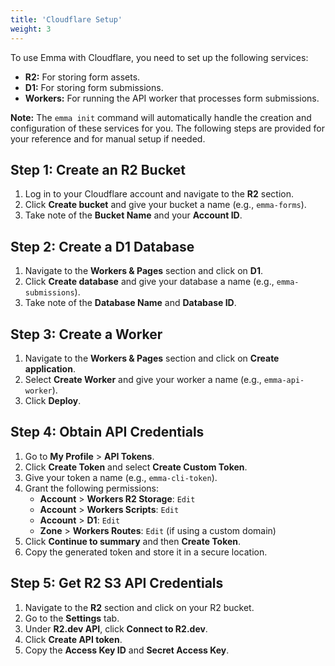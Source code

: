 ```yaml
---
title: 'Cloudflare Setup'
weight: 3
---
```


To use Emma with Cloudflare, you need to set up the following services:

- **R2:** For storing form assets.
- **D1:** For storing form submissions.
- **Workers:** For running the API worker that processes form submissions.

**Note:** The `emma init` command will automatically handle the creation and configuration of these services for you. The following steps are provided for your reference and for manual setup if needed.

## Step 1: Create an R2 Bucket

1.  Log in to your Cloudflare account and navigate to the **R2** section.
2.  Click **Create bucket** and give your bucket a name (e.g., `emma-forms`).
3.  Take note of the **Bucket Name** and your **Account ID**.

## Step 2: Create a D1 Database

1.  Navigate to the **Workers & Pages** section and click on **D1**.
2.  Click **Create database** and give your database a name (e.g., `emma-submissions`).
3.  Take note of the **Database Name** and **Database ID**.

## Step 3: Create a Worker

1.  Navigate to the **Workers & Pages** section and click on **Create application**.
2.  Select **Create Worker** and give your worker a name (e.g., `emma-api-worker`).
3.  Click **Deploy**.

## Step 4: Obtain API Credentials

1.  Go to **My Profile** > **API Tokens**.
2.  Click **Create Token** and select **Create Custom Token**.
3.  Give your token a name (e.g., `emma-cli-token`).
4.  Grant the following permissions:
    - **Account** > **Workers R2 Storage**: `Edit`
    - **Account** > **Workers Scripts**: `Edit`
    - **Account** > **D1**: `Edit`
    - **Zone** > **Workers Routes**: `Edit` (if using a custom domain)
5.  Click **Continue to summary** and then **Create Token**.
6.  Copy the generated token and store it in a secure location.

## Step 5: Get R2 S3 API Credentials

1.  Navigate to the **R2** section and click on your R2 bucket.
2.  Go to the **Settings** tab.
3.  Under **R2.dev API**, click **Connect to R2.dev**.
4.  Click **Create API token**.
5.  Copy the **Access Key ID** and **Secret Access Key**.
